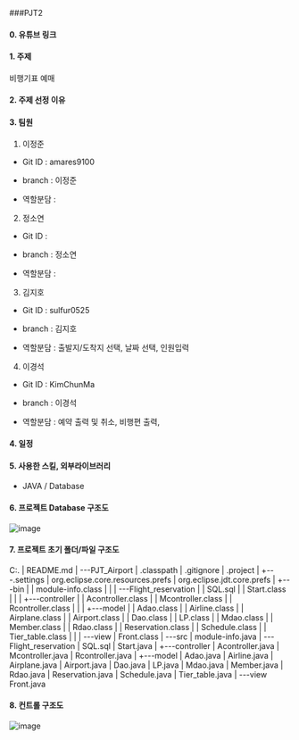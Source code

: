 ###PJT2 

#### 0. 유튜브 링크


#### 1. 주제
비행기표 예매

#### 2. 주제 선정 이유


#### 3. 팀원
1. 이정준
  
  
  -  Git ID : amares9100
  
  
  -  branch : 이정준
  
  
  -  역할분담 : 
  
  
  
  
2. 정소연
  
  
  -  Git ID : 
  
  
  -  branch : 정소연
  
  
  -  역할분담 : 
  
  
  
 3. 김지호
  
  
  -  Git ID : sulfur0525
  
  
  -  branch : 김지호
  
  
  -  역할분담 : 출발지/도착지 선택, 날짜 선택, 인원입력
  
  
  4. 이경석
  
  
  -  Git ID : KimChunMa
  
  
  -  branch : 이경석
  
  
  -  역할분담 :  예약 출력 및 취소, 비행편 출력, 
  
  
  
#### 4. 일정



#### 5. 사용한 스킬, 외부라이브러리
- JAVA / Database




#### 6. 프로젝트 Database 구조도
![image](https://user-images.githubusercontent.com/121651359/221497952-2d44b228-1769-441c-89a7-2b1caad3464c.png)



#### 7. 프로젝트 초기 폴더/파일 구조도

C:.
|   README.md
|
\---PJT_Airport
    |   .classpath
    |   .gitignore
    |   .project
    |
    +---.settings
    |       org.eclipse.core.resources.prefs
    |       org.eclipse.jdt.core.prefs
    |
    +---bin
    |   |   module-info.class
    |   |
    |   \---Flight_reservation
    |       |   SQL.sql
    |       |   Start.class
    |       |
    |       +---controller
    |       |       Acontroller.class
    |       |       Mcontroller.class
    |       |       Rcontroller.class
    |       |
    |       +---model
    |       |       Adao.class
    |       |       Airline.class
    |       |       Airplane.class
    |       |       Airport.class
    |       |       Dao.class
    |       |       LP.class
    |       |       Mdao.class
    |       |       Member.class
    |       |       Rdao.class
    |       |       Reservation.class
    |       |       Schedule.class
    |       |       Tier_table.class
    |       |
    |       \---view
    |               Front.class
    |
    \---src
        |   module-info.java
        |
        \---Flight_reservation
            |   SQL.sql
            |   Start.java
            |
            +---controller
            |       Acontroller.java
            |       Mcontroller.java
            |       Rcontroller.java
            |
            +---model
            |       Adao.java
            |       Airline.java
            |       Airplane.java
            |       Airport.java
            |       Dao.java
            |       LP.java
            |       Mdao.java
            |       Member.java
            |       Rdao.java
            |       Reservation.java
            |       Schedule.java
            |       Tier_table.java
            |
            \---view
                    Front.java


#### 8. 컨트롤 구조도
![image](https://user-images.githubusercontent.com/121651359/221498628-891aab39-7864-4b94-a270-674cc2e9c235.png)
